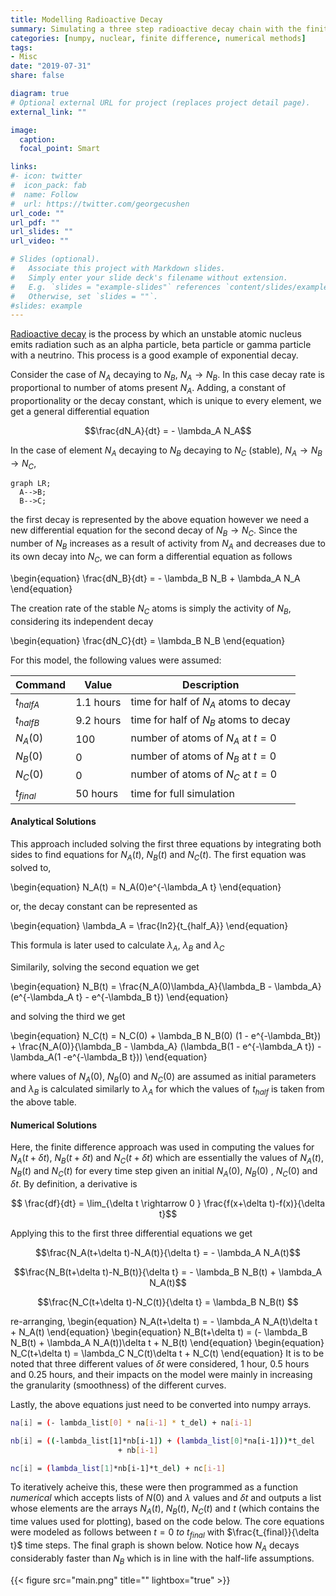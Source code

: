 ```yaml
---
title: Modelling Radioactive Decay
summary: Simulating a three step radioactive decay chain with the finite difference approach 
categories: [numpy, nuclear, finite difference, numerical methods]
tags:
- Misc
date: "2019-07-31"
share: false

diagram: true
# Optional external URL for project (replaces project detail page).
external_link: ""

image:
  caption: 
  focal_point: Smart

links:
#- icon: twitter
#  icon_pack: fab
#  name: Follow
#  url: https://twitter.com/georgecushen
url_code: ""
url_pdf: ""
url_slides: ""
url_video: ""

# Slides (optional).
#   Associate this project with Markdown slides.
#   Simply enter your slide deck's filename without extension.
#   E.g. `slides = "example-slides"` references `content/slides/example-slides.md`.
#   Otherwise, set `slides = ""`.
#slides: example
---
```


[Radioactive decay](https://en.wikipedia.org/wiki/Radioactive_decay#Mathematics_of_radioactive_decay) is the process by which an unstable atomic nucleus emits radiation such as an alpha particle, beta particle or gamma particle with a neutrino. This process is a good example of exponential decay. 

Consider the case of $N_A$ decaying to $N_B$,   $N_A \rightarrow N_B$. In this case decay rate is proportional to number of atoms present $N_A$. Adding, a constant of proportionality or the decay constant, which is unique to every element, we get a general differential equation 	


$$\frac{dN_A}{dt}  = - \lambda_A N_A$$


In the case of element $N_A$ decaying to $N_B$ decaying to $N_C$ (stable), $N_A \rightarrow N_B \rightarrow N_C$,

```mermaid
graph LR;
  A-->B;
  B-->C;
```

the first decay is represented by the above equation however we need a new differential equation for the second decay of $N_B \rightarrow N_C$. Since the number of $N_B$ increases as a result of activity from $N_A$ and decreases due to its own decay into $N_C$, we can form a differential equation as follows 

\begin{equation}
\frac{dN_B}{dt}  = - \lambda_B N_B + \lambda_A N_A
\end{equation}

 The creation rate of the stable $N_C$ atoms is simply the activity of $N_B$, considering its independent decay 
 
 \begin{equation}
\frac{dN_C}{dt}  =  \lambda_B N_B 
\end{equation}

For this model, the following values were assumed:


| Command           | Value | Description            |
| ------------------| ------|----------------------- |
| $t_{halfA}$            |    1.1 hours   | time for half of $N_A$ atoms to decay    |
| $t_{halfB}$   |   9.2 hours    | time for half of $N_B$ atoms to decay     |
| $N_A(0)$   |     100  | number of atoms of $N_A$ at $t=0$     |
| $N_B(0)$  |    0   | number of atoms of $N_B$ at $t=0$     |
| $N_C(0)$   |    0   | number of atoms of $N_C$ at $t=0$    |
| $t_{final}$   |  50 hours     | time for full simulation    |



#### Analytical Solutions
This approach included solving the first three equations by integrating both sides to find equations for $N_A(t)$, $N_B(t)$ and $N_C(t)$. The first equation was solved to,

\begin{equation}
N_A(t)  = N_A(0)e^{-\lambda_A t}
\end{equation}

or, the decay constant can be represented as 

\begin{equation}
\lambda_A = \frac{ln2}{t_{half_A}}
\end{equation}

This formula is later used to calculate $\lambda_A$, $\lambda_B$ and $\lambda_C$  

Similarily, solving the second equation we get 

\begin{equation}
N_B(t)  = \frac{N_A(0)\lambda_A}{\lambda_B - \lambda_A} (e^{-\lambda_A t} - e^{-\lambda_B t})
\end{equation}

and solving the third we get

\begin{equation}
N_C(t)  = N_C(0) + \lambda_B N_B(0) (1 - e^{-\lambda_Bt}) + \frac{N_A(0)}{\lambda_B - \lambda_A} (\lambda_B(1 - e^{-\lambda_A t}) - \lambda_A(1 -e^{-\lambda_B t}))
\end{equation}


where values of $N_A(0)$, $N_B(0)$ and $N_C(0)$ are assumed as initial parameters and $\lambda_B$ is calculated similarly to $\lambda_A$ for which the values of $t_{half}$ is taken from the above table.

#### Numerical Solutions

Here, the finite difference approach was used in computing the values for $N_A(t+\delta t)$, $N_B(t+\delta t)$ and $N_C(t+\delta t)$ which are essentially the values of $N_A(t)$, $N_B(t)$ and $N_C(t)$ for every time step given an initial $N_A(0)$, $N_B(0)$ , $N_C(0)$ and $\delta t$. By definition, a derivative is 
 
$$ \frac{df}{dt}  = \lim_{\delta t \rightarrow 0 } \frac{f(x+\delta t)-f(x)}{\delta t}$$

Applying this to the first three differential equations we get

$$\frac{N_A(t+\delta t)-N_A(t)}{\delta t}  = - \lambda_A N_A(t)$$


$$\frac{N_B(t+\delta t)-N_B(t)}{\delta t}  = - \lambda_B N_B(t) + \lambda_A N_A(t)$$

$$\frac{N_C(t+\delta t)-N_C(t)}{\delta t}  =  \lambda_B N_B(t) $$

re-arranging, 
\begin{equation}
N_A(t+\delta t)  = - \lambda_A N_A(t)\delta t + N_A(t) 
\end{equation}
\begin{equation}
N_B(t+\delta t)  = (- \lambda_B N_B(t) + \lambda_A N_A(t))\delta t + N_B(t) 
\end{equation}
\begin{equation}
N_C(t+\delta t)  =  \lambda_C N_C(t)\delta t + N_C(t) 
\end{equation}
It is to be noted that three different values of $\delta t$ were considered, 1 hour, 0.5 hours and 0.25 hours, and their impacts on the model were mainly in increasing the granularity (smoothness) of the different curves. 

Lastly, the above equations just need to be converted into numpy arrays.

```sh
na[i] = (- lambda_list[0] * na[i-1] * t_del) + na[i-1]

nb[i] = ((-lambda_list[1]*nb[i-1]) + (lambda_list[0]*na[i-1]))*t_del 
						+ nb[i-1]

nc[i] = (lambda_list[1]*nb[i-1]*t_del) + nc[i-1]
```
To iteratively acheive this, these were then programmed as a function $numerical$ which accepts lists of $N(0)$ and $\lambda$ values and $\delta t$ and outputs a list whose elements are the arrays $N_A(t)$, $N_B(t)$, $N_C(t)$ and $t$ (which contains the time values used for plotting), based on the code below. The core equations were modeled as follows between $t = 0\ to\ t_{final}$  with $\frac{t_{final}}{\delta t}$ time steps. The final graph is shown below. Notice how $N_A$ decays considerably faster than $N_B$ which is in line with the half-life assumptions.


{{< figure src="main.png" title="" lightbox="true" >}}

